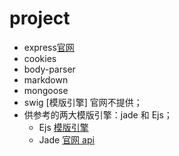 # project

- express[官网](http://www.expressjs.com.cn/)
- cookies
- body-parser
- markdown
- mongoose
- swig [模版引擎] 官网不提供；
- 供参考的两大模版引擎：jade 和 Ejs；
  - Ejs [模版引擎](https://ejs.co/)
  - Jade [官网 api](http://jade-lang.com/api)
